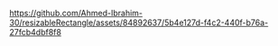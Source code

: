 


https://github.com/Ahmed-Ibrahim-30/resizableRectangle/assets/84892637/5b4e127d-f4c2-440f-b76a-27fcb4dbf8f8

